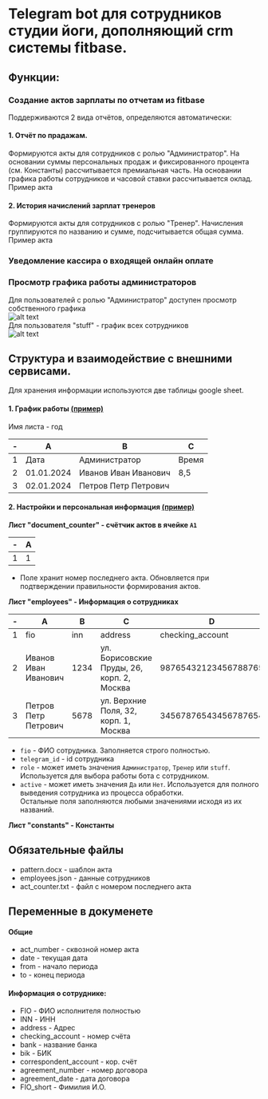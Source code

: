 # Telegram bot для сотрудников студии йоги, дополняющий crm системы fitbase.

## Функции:
### Создание актов зарплаты по отчетам из fitbase
Поддерживаются 2 вида отчётов, определяются автоматически:
#### 1. Отчёт по прадажам.
Формируются акты для сотрудников с ролью "Администратор". На основании суммы
персональных продаж и фиксированного процента (см. Константы) рассчитывается
премиальная часть. На основании графика работы сотрудников и часовой ставки
рассчитывается оклад.\
Пример акта

#### 2. История начислений зарплат тренеров
Формируются акты для сотрудников с ролью "Тренер". Начисления группируются по
названию и сумме, подсчитывается общая сумма.\
Пример акта

### Уведомление кассира о входящей онлайн оплате


### Просмотр графика работы администраторов
Для пользователей с ролью "Администратор" доступен просмотр собственного графика\
![alt text](https://github.com/grachevvladislav/report-generator/blob/main/examples/admin_schedule.png?raw=true)\
Для пользователя "stuff" - график всех сотрудников\
![alt text](https://github.com/grachevvladislav/report-generator/blob/main/examples/full_schedule.png?raw=true)

## Структура и взаимодействие с внешними сервисами.
Для хранения информации используются две таблицы google sheet.
#### 1. График работы [(пример)](examples/administrator_db.xlsx)
Имя листа - год

| - | A          | B                    | C     |
|---|------------|----------------------|-------|
| 1 | Дата       | Администратор        | Время |
| 2 | 01.01.2024 | Иванов Иван Иванович | 8,5   |
| 3 | 02.01.2024 | Петров Петр Петрович |       |

#### 2. Настройки и персональная информация [(пример)](examples/bot_settings.xlsx)
**Лист "document_counter" - счётчик актов в ячейке `A1`**

| - | A          |
|---|------------|
| 1 | 1          |

- Поле хранит номер последнего акта. Обновляется при подтверждении
правильности формирования актов.

**Лист "employees" - Информация о сотрудниках**

| - | A                    | B    | C                                          | D                    | E                  | F      | G                     | H                | I              | J           | K             | L      |
|---|----------------------|------|--------------------------------------------|----------------------|--------------------|--------|-----------------------|------------------|----------------|-------------|---------------|--------|
| 1 | fio                  | inn  | address                                    | checking_account     | bank               | bik    | correspondent_account | agreement_number | agreement_date | telegram_id | role          | active |
| 2 | Иванов Иван Иванович | 1234 | ул. Борисовские Пруды, 26, корп. 2, Москва | 98765432123456788765 | АО «Альфа-Банк»    | 775676 | 0987654321            | 01               | 19.01.2024     | 700         | Администратор | Да     |
| 3 | Петров Петр Петрович | 5678 | ул. Верхние Поля, 32, корп. 1, Москва      | 34567876543456787654 | АО «Тинькофф Банк» | 576576 | 9876543               | 02               | 19.01.2024     | 900         | Администратор | Да     |

- `fio` - ФИО сотрудника. Заполняется строго полностью.
- `telegram_id` - id сотрудника
- `role` - может иметь значения `Администратор`, `Тренер` или `stuff`. Используется для выбора работы бота с сотрудником.
- `active` - может иметь значения `Да` или `Нет`. Используется для полного
выведения сотрудника из процесса обработки.\
Остальные поля заполняются любыми значениями исходя из их названий.

**Лист "constants" - Константы**

## Обязательные файлы
- pattern.docx - шаблон акта
- employees.json - данные сотрудников
- act_counter.txt - файл с номером последнего акта

## Переменные в докуменете
#### Общие
- act_number - сквозной номер акта
- date - текущая дата
- from - начало периода
- to - конец периода
#### Информация о сотруднике:
- FIO - ФИО исполнителя полностью
- INN - ИНН
- address - Адрес
- checking_account - номер счёта
- bank - название банка
- bik - БИК
- correspondent_account - кор. счёт
- agreement_number - номер договора
- agreement_date - дата договора
- FIO_short - Фимилия И.О.
